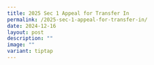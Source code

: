 ```yaml
---
title: 2025 Sec 1 Appeal for Transfer In
permalink: /2025-sec-1-appeal-for-transfer-in/
date: 2024-12-16
layout: post
description: ""
image: ""
variant: tiptap
---
```

